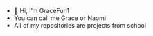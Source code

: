- 👋 Hi, I’m GraceFun1
- You can call me Grace or Naomi
- All of my repositories are projects from school
